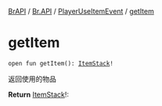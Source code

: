 [BrAPI](../../index.md) / [Br.API](../index.md) / [PlayerUseItemEvent](index.md) / [getItem](./get-item.md)

# getItem

`open fun getItem(): `[`ItemStack`](https://hub.spigotmc.org/javadocs/spigot/org/bukkit/inventory/ItemStack.html)`!`

返回使用的物品

**Return**
[ItemStack](https://hub.spigotmc.org/javadocs/spigot/org/bukkit/inventory/ItemStack.html)!:

